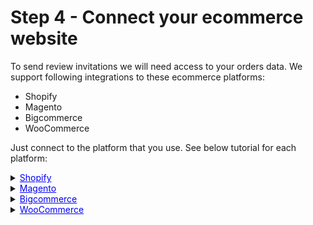 # Step 4 - Connect your ecommerce website 

To send review invitations we will need access to your orders data. We support following integrations to these ecommerce platforms:

* Shopify
* Magento
* Bigcommerce
* WooCommerce

Just connect to the platform that you use. See below tutorial for each platform:

<details>
  <summary><u style="cursor: pointer; color: blue">Shopify</u></summary>

<iframe width="640" height="364" src="https://www.loom.com/embed/95506f83511c4aa2aa3c7c9f2324098a?sid=fa92fe31-19b9-4f1e-b129-a420cbf8942f" frameborder="0" webkitallowfullscreen mozallowfullscreen allowfullscreen></iframe>
</details>


<details>
  <summary><u style="cursor: pointer; color: blue">Magento</u></summary>

<iframe width="640" height="366" src="https://www.loom.com/embed/c478aac03a7d4a5882d2474b9ca2ddc8" frameborder="0" webkitallowfullscreen mozallowfullscreen allowfullscreen></iframe>
</details>


<details>
  <summary><u style="cursor: pointer; color: blue">Bigcommerce</u></summary>

<iframe width="640" height="366" src="https://www.loom.com/embed/379ce03d24414391902be4cc8d9cecaf?sid=1b17b910-757a-43c7-a726-7f485775befa" frameborder="0" webkitallowfullscreen mozallowfullscreen allowfullscreen></iframe>
</details>


<details>
  <summary><u style="cursor: pointer; color: blue">WooCommerce</u></summary>

<iframe width="640" height="366" src="https://www.loom.com/embed/3cc6069ba96248d18cd87f35557cde03" frameborder="0" webkitallowfullscreen mozallowfullscreen allowfullscreen></iframe>
</details>
